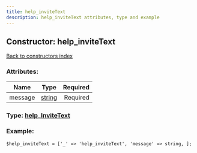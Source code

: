 ```yaml
---
title: help_inviteText
description: help_inviteText attributes, type and example
---
```

## Constructor: help\_inviteText  
[Back to constructors index](index.md)



### Attributes:

| Name     |    Type       | Required |
|----------|:-------------:|---------:|
|message|[string](../types/string.md) | Required|



### Type: [help\_InviteText](../types/help_InviteText.md)


### Example:

```
$help_inviteText = ['_' => 'help_inviteText', 'message' => string, ];
```